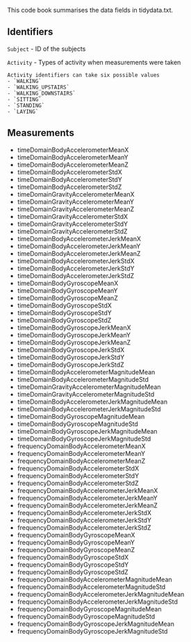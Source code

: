 This code book summarises the data fields in tidydata.txt.

## Identifiers

`Subject` - ID of the subjects

`Activity` - Types of activity when measurements were taken

	Activity identifiers can take six possible values
	- `WALKING`
	- `WALKING_UPSTAIRS`
	- `WALKING_DOWNSTAIRS`
	- `SITTING`
	- `STANDING`
	- `LAYING`

## Measurements

- timeDomainBodyAccelerometerMeanX                 
- timeDomainBodyAccelerometerMeanY           
- timeDomainBodyAccelerometerMeanZ                 
- timeDomainBodyAccelerometerStdX                 
- timeDomainBodyAccelerometerStdY                  
- timeDomainBodyAccelerometerStdZ                  
- timeDomainGravityAccelerometerMeanX              
- timeDomainGravityAccelerometerMeanY              
- timeDomainGravityAccelerometerMeanZ              
- timeDomainGravityAccelerometerStdX               
- timeDomainGravityAccelerometerStdY               
- timeDomainGravityAccelerometerStdZ               
- timeDomainBodyAccelerometerJerkMeanX             
- timeDomainBodyAccelerometerJerkMeanY             
- timeDomainBodyAccelerometerJerkMeanZ             
- timeDomainBodyAccelerometerJerkStdX              
- timeDomainBodyAccelerometerJerkStdY              
- timeDomainBodyAccelerometerJerkStdZ              
- timeDomainBodyGyroscopeMeanX                     
- timeDomainBodyGyroscopeMeanY                     
- timeDomainBodyGyroscopeMeanZ                     
- timeDomainBodyGyroscopeStdX                      
- timeDomainBodyGyroscopeStdY                      
- timeDomainBodyGyroscopeStdZ                      
- timeDomainBodyGyroscopeJerkMeanX                 
- timeDomainBodyGyroscopeJerkMeanY                 
- timeDomainBodyGyroscopeJerkMeanZ                 
- timeDomainBodyGyroscopeJerkStdX                  
- timeDomainBodyGyroscopeJerkStdY                  
- timeDomainBodyGyroscopeJerkStdZ                  
- timeDomainBodyAccelerometerMagnitudeMean         
- timeDomainBodyAccelerometerMagnitudeStd          
- timeDomainGravityAccelerometerMagnitudeMean      
- timeDomainGravityAccelerometerMagnitudeStd       
- timeDomainBodyAccelerometerJerkMagnitudeMean     
- timeDomainBodyAccelerometerJerkMagnitudeStd      
- timeDomainBodyGyroscopeMagnitudeMean             
- timeDomainBodyGyroscopeMagnitudeStd              
- timeDomainBodyGyroscopeJerkMagnitudeMean         
- timeDomainBodyGyroscopeJerkMagnitudeStd          
- frequencyDomainBodyAccelerometerMeanX            
- frequencyDomainBodyAccelerometerMeanY            
- frequencyDomainBodyAccelerometerMeanZ            
- frequencyDomainBodyAccelerometerStdX             
- frequencyDomainBodyAccelerometerStdY             
- frequencyDomainBodyAccelerometerStdZ             
- frequencyDomainBodyAccelerometerJerkMeanX        
- frequencyDomainBodyAccelerometerJerkMeanY        
- frequencyDomainBodyAccelerometerJerkMeanZ        
- frequencyDomainBodyAccelerometerJerkStdX         
- frequencyDomainBodyAccelerometerJerkStdY         
- frequencyDomainBodyAccelerometerJerkStdZ         
- frequencyDomainBodyGyroscopeMeanX                
- frequencyDomainBodyGyroscopeMeanY                
- frequencyDomainBodyGyroscopeMeanZ                
- frequencyDomainBodyGyroscopeStdX                 
- frequencyDomainBodyGyroscopeStdY                 
- frequencyDomainBodyGyroscopeStdZ                 
- frequencyDomainBodyAccelerometerMagnitudeMean    
- frequencyDomainBodyAccelerometerMagnitudeStd     
- frequencyDomainBodyAccelerometerJerkMagnitudeMean
- frequencyDomainBodyAccelerometerJerkMagnitudeStd 
- frequencyDomainBodyGyroscopeMagnitudeMean        
- frequencyDomainBodyGyroscopeMagnitudeStd         
- frequencyDomainBodyGyroscopeJerkMagnitudeMean    
- frequencyDomainBodyGyroscopeJerkMagnitudeStd     
